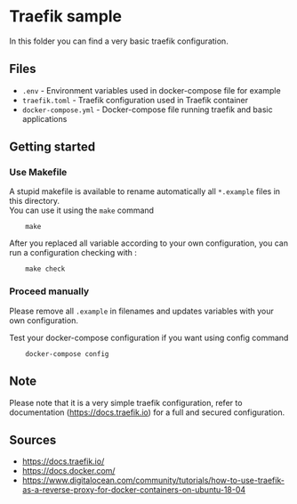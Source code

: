 # Traefik sample

In this folder you can find a very basic traefik configuration.

## Files

* `.env` - Environment variables used in docker-compose file for example
* `traefik.toml` - Traefik configuration used in Traefik container
* `docker-compose.yml` - Docker-compose file running traefik and basic applications

## Getting started

### Use Makefile

A stupid makefile is available to rename automatically all `*.example` files in this directory.  
You can use it using the `make` command 
~~~
    make
~~~

After you replaced all variable according to your own configuration, you can run a configuration checking with : 

~~~
    make check
~~~

### Proceed manually 
Please remove all `.example` in filenames and updates variables with your own configuration.

Test your docker-compose configuration if you want using config command

~~~
    docker-compose config
~~~

## Note

Please note that it is a very simple traefik configuration, refer to documentation (https://docs.traefik.io) for a full and secured configuration.

## Sources

* https://docs.traefik.io/
* https://docs.docker.com/
* https://www.digitalocean.com/community/tutorials/how-to-use-traefik-as-a-reverse-proxy-for-docker-containers-on-ubuntu-18-04
